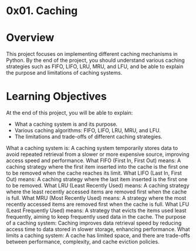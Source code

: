 # 0x01. Caching

# Overview
This project focuses on implementing different caching mechanisms in Python. By the end of the project, you should understand various caching strategies such as FIFO, LIFO, LRU, MRU, and LFU, and be able to explain the purpose and limitations of caching systems.

# Learning Objectives
At the end of this project, you will be able to explain:
- What a caching system is and its purpose.
- Various caching algorithms: FIFO, LIFO, LRU, MRU, and LFU.
- The limitations and trade-offs of different caching strategies.

What a caching system is: A caching system temporarily stores data to avoid repeated retrieval from a slower or more expensive source, improving access speed and performance.
What FIFO (First In, First Out) means: A caching strategy where the first item inserted into the cache is the first one to be removed when the cache reaches its limit.
What LIFO (Last In, First Out) means: A caching strategy where the last item inserted is the first one to be removed.
What LRU (Least Recently Used) means: A caching strategy where the least recently accessed items are removed first when the cache is full.
What MRU (Most Recently Used) means: A strategy where the most recently accessed items are removed first when the cache is full.
What LFU (Least Frequently Used) means: A strategy that evicts the items used least frequently, aiming to keep frequently used data in the cache.
The purpose of a caching system: Caching improves data retrieval speed by reducing access time to data stored in slower storage, enhancing performance.
What limits a caching system: A cache has limited space, and there are trade-offs between performance, complexity, and cache eviction policies.
